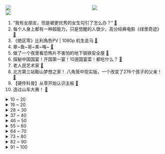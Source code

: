 <div >
	<a style="float:left;width:55%;" href = "https://github.com/anuraghazra/github-readme-stats">
	 <img src = "https://github-readme-stats.vercel.app/api?username=iuuuuuaena&theme=buefy&show_icons=true"/>
	</a>
	<a  style="float:right;width:45%" href = "https://github.com/anuraghazra/github-readme-stats">
	 <img  src="https://github-readme-stats.vercel.app/api/top-langs/?username=anuraghazra&layout=compact"/>
	</a>
	</div>

[![](https://img.shields.io/badge/jxd-@jxdgogogo.xyz-yellowgreen.svg)](https://www.jxdgogogo.xyz)<br>
1. “我有女朋友，但是被更优秀的女生勾引了怎么办？” [:link:](//www.bilibili.com/video/BV18H4y1q7jv) <br>
2. 每个人身上都有一种超能力，只是觉醒的人很少，高分经典电影《绿里奇迹》 [:link:](//www.bilibili.com/video/BV1Wz4y1A7u7) <br>
3. 《绝区零》比利角色PV | 1080p 机生走马 [:link:](//www.bilibili.com/video/BV1yN411u7wV) <br>
4. 章~鱼~哥~来~咯~ [:link:](//www.bilibili.com/video/BV1Hw411K7Fx) <br>
5. 做了一个夜里看恐怖片不害怕的地下钢铁安全屋 [:link:](//www.bilibili.com/video/BV19w411T7pk) <br>
6. 探秘中国国宴！开国第一宴！10道国宴菜！都吃什么？ [:link:](//www.bilibili.com/video/BV1Dz4y1N7XT) <br>
7. 老人民艺术家 [:link:](//www.bilibili.com/video/BV1du4y1A7cH) <br>
8. 北方第三站鞍山梦想之家！ 八角笼中现实版，一个改变了276个孩子的父亲！ [:link:](//www.bilibili.com/video/BV1cg4y1X77D) <br>
9. 【硬件科普】从零开始认识主板 [:link:](//www.bilibili.com/video/BV1xQ4y1b7JS) <br>
10. 造过山车大赛！ [:link:](//www.bilibili.com/video/BV1wu4y1K7bo) <br>
<details>
<summary>10 ~ 20</summary>

11. 领域展开，坐杀数学！ [:link:](//www.bilibili.com/video/BV1zC4y1m7n6) <br>
12. 【影流之主1】我的最新作品，快来一睹为快！ [:link:](//www.bilibili.com/video/BV19u411F7yZ) <br>
13. 满足了甲方奇怪的癖好 [:link:](//www.bilibili.com/video/BV1BC4y1j7dr) <br>
14. 大胆点，向前跑，我们的青春本该热烈。 [:link:](//www.bilibili.com/video/BV1uz4y1A71h) <br>
15. 当北方人第一次在南方过冬 [:link:](//www.bilibili.com/video/BV1Gj411J76q) <br>
16. 主线任务：拯救14平米的家 [:link:](//www.bilibili.com/video/BV14v411c755) <br>
17. 黑魔仙小月，今天结婚啦。婚礼真的太好哭了！ [:link:](//www.bilibili.com/video/BV1tN411u7Uh) <br>
18. 还是忘不了吗#李宗恒 [:link:](//www.bilibili.com/video/BV1av411c7jq) <br>
19. 2000买的报废水泡车，用一周时间让它复活！ [:link:](//www.bilibili.com/video/BV1bc41167te) <br>
</details>
<details>
<summary>19 ~ 20</summary>

20. 火柴人短片系列汇编-第一季（官方） [:link:](//www.bilibili.com/video/BV1hG411D7gs) <br>
21. Chris James - 足疗？《Not Angry》 [:link:](//www.bilibili.com/video/BV1EC4y1m7ak) <br>
22. 教练：那一刻他们是自由的 [:link:](//www.bilibili.com/video/BV1ZG411D78V) <br>
23. 💧轻涟？重澜！💧芙宁娜神曲史诗级扩写！！ [:link:](//www.bilibili.com/video/BV1Cj411E7hc) <br>
24. 主任公开处刑课！ [:link:](//www.bilibili.com/video/BV1tg4y1X7c2) <br>
25. 机肉班长要高高举起！ [:link:](//www.bilibili.com/video/BV1Pb4y1u76T) <br>
26. 经典回顾 [:link:](//www.bilibili.com/video/BV1Za4y1m7qW) <br>
27. 弹无虚发，3分钟成为“弹珠超人”！ [:link:](//www.bilibili.com/video/BV1wj411J7fG) <br>
28. “哀家眼里容不得脏东西” [:link:](//www.bilibili.com/video/BV1bv411c7Cq) <br>
</details>
<details>
<summary>28 ~ 30</summary>

29. 【原神科研所】0命芙宁娜水神国家队！携手三星神器，创造1金平民最低成本暴力解法 [:link:](//www.bilibili.com/video/BV1HC4y1j7YN) <br>
30. 让东北大花“征服”世界第三站：哪个巴黎人HOLD住我的新款翠花#李美越 #东北大花袄土到极致就是潮 [:link:](//www.bilibili.com/video/BV1Ra4y1m7Fm) <br>
31. 绳子向后拉自行车脚蹬，自行车前进还是倒退？ [:link:](//www.bilibili.com/video/BV1Rz4y1F7CG) <br>
32. 告别内卷回老家盖个小别墅，生活真太安逸了 [:link:](//www.bilibili.com/video/BV1Ku4y1P7v1) <br>
33. 建筑学的干饭人 [:link:](//www.bilibili.com/video/BV1ua4y1U7UG) <br>
34. 《原神》过场动画-「罪人的终幕」 [:link:](//www.bilibili.com/video/BV1vu4y1b7Y9) <br>
35. 这年头真的有不催婚的家长？ [:link:](//www.bilibili.com/video/BV1vw411W793) <br>
36. 被囚禁的世界！当你开局只有「一格空间」!!？第二期！ [:link:](//www.bilibili.com/video/BV1ha4y1U7nB) <br>
37. 优雅永不过时 [:link:](//www.bilibili.com/video/BV1bC4y1m7mw) <br>
</details>
<details>
<summary>37 ~ 40</summary>

38. 我们要活下去 [:link:](//www.bilibili.com/video/BV1Hw411K7cf) <br>
39. 罪人舞步旋.zip [:link:](//www.bilibili.com/video/BV1Fa4y1U7JC) <br>
40. 烫伤第一时间，不要马上去医院 [:link:](//www.bilibili.com/video/BV1bN4y1S79e) <br>
41. 整个宿舍只有梯子是直的 [:link:](//www.bilibili.com/video/BV1JN4y1S7ZJ) <br>
42. 【散人】人气下降就会毙命！逃离恐怖真人秀 游戏版《楚门的世界》（完结共7P） [:link:](//www.bilibili.com/video/BV1fw411N77j) <br>
43. 拿捏！女友用电人玩具整蛊我！假装真被电晕…她急眼了！ [:link:](//www.bilibili.com/video/BV1Pc41167zQ) <br>
44. 【S13全球总决赛】11月19日 总决赛 WBG vs T1 [:link:](//www.bilibili.com/video/BV1pg4y1X7QV) <br>
45. 真是狡猾啊 芙卡洛斯 [:link:](//www.bilibili.com/video/BV1Uw411W7yQ) <br>
46. 原来原来这才是烤牛奶？！这也太好吃了吧！！！ [:link:](//www.bilibili.com/video/BV1Qw411T7d7) <br>
</details>
<details>
<summary>46 ~ 50</summary>

47. 天冷了，下班来口这个，谁不迷糊？ [:link:](//www.bilibili.com/video/BV15H4y1q7rE) <br>
48. 《重返未来：1999》1.5版本PV：复兴！乌卢鲁运动会 [:link:](//www.bilibili.com/video/BV1PG411D7nH) <br>
49. 日本纯音乐为什么能全球遥遥领先？这28位作曲家告诉你答案 [:link:](//www.bilibili.com/video/BV1tu4y1P7j8) <br>
50. 《我本是高山》没看过就不配评价？我偏要说！ [:link:](//www.bilibili.com/video/BV1tN4y1S7Zh) <br>
51. 把植物大战僵尸做成高画质3d写实版! [:link:](//www.bilibili.com/video/BV1ou4y1t76e) <br>
52. 热 门 老 游 戏 现 状 [:link:](//www.bilibili.com/video/BV1fb4y1g72z) <br>
53. 《经典古风少女》 [:link:](//www.bilibili.com/video/BV1Wz4y1A7Ww) <br>
54. 语文老师在讲《西游记》，吴承恩的棺材板就在我们教室里 [:link:](//www.bilibili.com/video/BV1yb4y1M79J) <br>
55. 世界不是非黑即白，而是一道精致的灰。 [:link:](//www.bilibili.com/video/BV1kb4y1M7xm) <br>
</details>
<details>
<summary>55 ~ 60</summary>

56. 百炼成金，四冠登神！Faker无需向众神祈祷，因为众神传颂的都是你的名号！LOL史上第一人再登巅峰！ [:link:](//www.bilibili.com/video/BV18N4y1S7vP) <br>
57. 你是新来的吧，要不这顿你请吧？ [:link:](//www.bilibili.com/video/BV1Jv411c7dK) <br>
58. 挑战内蒙烧麦，看仨战士能吃几斤 [:link:](//www.bilibili.com/video/BV1ca4y1U7dh) <br>
59. 春晚导演：删了吧～我汗流浃背了！ [:link:](//www.bilibili.com/video/BV1Hw411N7oZ) <br>
60. 对象家人出车祸了也会先陪我吃完火锅？ [:link:](//www.bilibili.com/video/BV1iu4y1b7Zb) <br>
61. 今年吃的最好一顿居然是在荒岛！ [:link:](//www.bilibili.com/video/BV13G411D7Yq) <br>
62. "Cheems，你枪里装的是珍珠软糖吗？" [:link:](//www.bilibili.com/video/BV1dw411N7VG) <br>
63. 大型纪录片《白月光》 [:link:](//www.bilibili.com/video/BV1Uu411F7zR) <br>
64. 从心理学模型分析，为何wbg必输！！！ [:link:](//www.bilibili.com/video/BV1Fb4y137N4) <br>
</details>
<details>
<summary>64 ~ 70</summary>

65. 最 强 的 矛 [:link:](//www.bilibili.com/video/BV16N4y1m7bB) <br>
66. 奥原来我这是肌肤饥渴症啊 [:link:](//www.bilibili.com/video/BV1au4y1P7gb) <br>
67. 挑战全国最便宜自助餐！五元居然有几十种菜还有面！ [:link:](//www.bilibili.com/video/BV12u4y1b7YA) <br>
68. 只有我觉得米村鱿鱼太贵吗！ [:link:](//www.bilibili.com/video/BV1Rw411N7R3) <br>
69. “蝴蝶飞不过沧海，又有谁忍心责怪呢...” [:link:](//www.bilibili.com/video/BV1Du4y1b7f6) <br>
70. 韩国这么卷为什么大学生还经常休学？ [:link:](//www.bilibili.com/video/BV1fw411A7EZ) <br>
71. 华农兄弟：给竹鼠做了个竹屋，好玩又实用，它很喜欢 [:link:](//www.bilibili.com/video/BV1cQ4y1b7Uz) <br>
72. 高中英语阅读理解满分技巧 [:link:](//www.bilibili.com/video/BV1jG411D7KJ) <br>
73. ⚡撒⚡豆⚡成⚡兵⚡ [:link:](//www.bilibili.com/video/BV18G411D7CL) <br>
</details>
<details>
<summary>73 ~ 80</summary>

74. 漫威里那些前呼后应的神级伏笔，一看一个不吱声！ [:link:](//www.bilibili.com/video/BV1Ja4y1U73C) <br>
75. 在厕所卖纸巾算不算创新创业？ [:link:](//www.bilibili.com/video/BV1Bv411F7YV) <br>
76. 男女之间有纯友谊？千万小心另一半身边的异性发小哦！50万人打高分的爱情片 [:link:](//www.bilibili.com/video/BV1rH4y1q7uD) <br>
77. 【挑战】海洋求生100天，但碰水就会死掉！！我该如何生存？ [:link:](//www.bilibili.com/video/BV12N411u7NR) <br>
78. 不怕不怕，能赢能赢！ [:link:](//www.bilibili.com/video/BV1TH4y1q7kC) <br>
79. 至此舍友也该变乖了 [:link:](//www.bilibili.com/video/BV1LH4y1q7cx) <br>
80. 魔物娘相伴的黑暗游戏【rs】 [:link:](//www.bilibili.com/video/BV12j411E7LF) <br>
81. 医生：谁来治治我？ [:link:](//www.bilibili.com/video/BV1bg4y1X7jx) <br>
82. 超市有吧？鼻子有吧？快去试试！ [:link:](//www.bilibili.com/video/BV1ku4y1L77p) <br>
</details>
<details>
<summary>82 ~ 90</summary>

83. 我不是蜘蛛侠|Bonelab [:link:](//www.bilibili.com/video/BV1tN411u7cL) <br>
84. 南非运输18万吨铁矿石回国，航行途中船尾发现特殊乘客，怎么办？ [:link:](//www.bilibili.com/video/BV11w411T7Ap) <br>
85. 【吸奇侠】第一奇书《金瓶梅》01 天饼星的陨落 [:link:](//www.bilibili.com/video/BV1hw411H79u) <br>
86. 家人在重庆以为是一楼，结果吓得腿抖！感叹这什么神奇地方！ [:link:](//www.bilibili.com/video/BV1Xb4y1M7z6) <br>
87. 在外婆家cos了荧妹！ [:link:](//www.bilibili.com/video/BV1nz4y1A7qL) <br>
88. 操场上的小猫咪 [:link:](//www.bilibili.com/video/BV1aH4y1q7Ey) <br>
89. 辛勤的小蜜蜂卖力劳作，可游手好闲的蜂王却要赶走她 [:link:](//www.bilibili.com/video/BV1TQ4y1b7xF) <br>
90. 火漆套色：周六的早餐已经准备好了 [:link:](//www.bilibili.com/video/BV1aN411u7VN) <br>
91. 《起风了》，但中文互联网 [:link:](//www.bilibili.com/video/BV1F94y1H77P) <br>
</details>
<details>
<summary>91 ~ 100</summary>

92. 看我送给你的浪漫 [:link:](//www.bilibili.com/video/BV1Zw411H7GY) <br>
93. 李佳琦和小杨哥双双翻车，为什么说直播带货，已经变成了毒药？【洞察社会系列100】 [:link:](//www.bilibili.com/video/BV1Eg4y1X7Vi) <br>
94. 真材实料阳春面，汤比面还香！嗦面嗦到停不下来~ [:link:](//www.bilibili.com/video/BV1iQ4y1b7Fr) <br>
95. 横跨半年的支线完结！带你从头感受水仙十字的魅力！【水仙十字解析·完结篇】 [:link:](//www.bilibili.com/video/BV1EN411u7wM) <br>
96. 中文怎么就退化成这样了？？？ [:link:](//www.bilibili.com/video/BV1L94y1H7CV) <br>
97. 狂肝24小时！将星舰塞满银河的元帅，带人类走向了最终的结局！【邦的群星人联挑战篇.完】 [:link:](//www.bilibili.com/video/BV1bc41167Dw) <br>
98. 【重返未来1999】Bad Apple!! [:link:](//www.bilibili.com/video/BV1aN411u7Nr) <br>
99. 啊？你真开啊！ [:link:](//www.bilibili.com/video/BV1qb4y1M75G) <br>
100. 记者采访全靠色诱？！《以爱为营》看得我勃然大怒 [:link:](//www.bilibili.com/video/BV1HH4y1q7db) <br>
</details>
